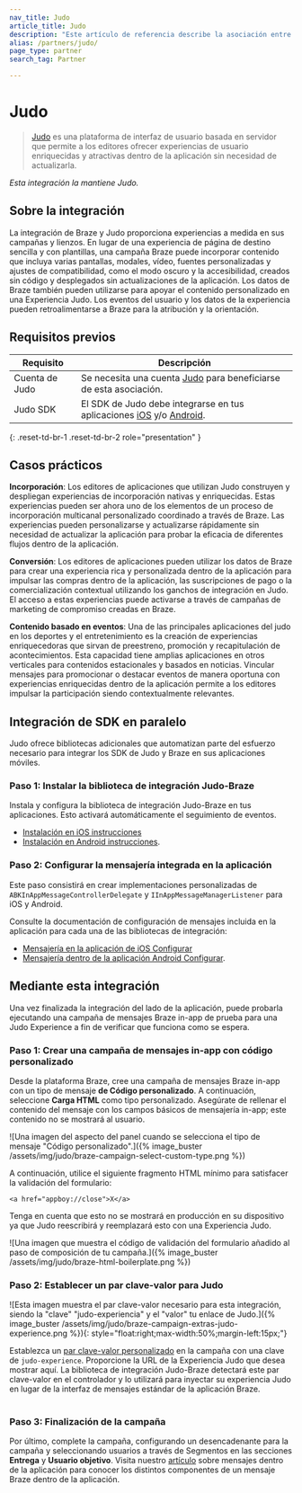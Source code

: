 ```yaml
---
nav_title: Judo
article_title: Judo
description: "Este artículo de referencia describe la asociación entre Braze y Judo, una plataforma de interfaz de usuario sin código basada en servidor que le permite añadir contexto y seguimiento de ubicación a sus aplicaciones para iOS y Android."
alias: /partners/judo/
page_type: partner
search_tag: Partner

---
```


# Judo

> [Judo](https://judo.app) es una plataforma de interfaz de usuario basada en servidor que permite a los editores ofrecer experiencias de usuario enriquecidas y atractivas dentro de la aplicación sin necesidad de actualizarla.

_Esta integración la mantiene Judo._

## Sobre la integración

La integración de Braze y Judo proporciona experiencias a medida en sus campañas y lienzos. En lugar de una experiencia de página de destino sencilla y con plantillas, una campaña Braze puede incorporar contenido que incluya varias pantallas, modales, vídeo, fuentes personalizadas y ajustes de compatibilidad, como el modo oscuro y la accesibilidad, creados sin código y desplegados sin actualizaciones de la aplicación. Los datos de Braze también pueden utilizarse para apoyar el contenido personalizado en una Experiencia Judo. Los eventos del usuario y los datos de la experiencia pueden retroalimentarse a Braze para la atribución y la orientación.

## Requisitos previos

| Requisito | Descripción |
|---|---|
| Cuenta de Judo | Se necesita una cuenta [Judo](https://www.judo.app/) para beneficiarse de esta asociación. |
| Judo SDK | El SDK de Judo debe integrarse en tus aplicaciones [iOS](https://github.com/judoapp/judo-ios/) y/o [Android](https://github.com/judoapp/judo-android). |
{: .reset-td-br-1 .reset-td-br-2 role="presentation" }

## Casos prácticos

**Incorporación**: Los editores de aplicaciones que utilizan Judo construyen y despliegan experiencias de incorporación nativas y enriquecidas. Estas experiencias pueden ser ahora uno de los elementos de un proceso de incorporación multicanal personalizado coordinado a través de Braze. Las experiencias pueden personalizarse y actualizarse rápidamente sin necesidad de actualizar la aplicación para probar la eficacia de diferentes flujos dentro de la aplicación.

**Conversión**: Los editores de aplicaciones pueden utilizar los datos de Braze para crear una experiencia rica y personalizada dentro de la aplicación para impulsar las compras dentro de la aplicación, las suscripciones de pago o la comercialización contextual utilizando los ganchos de integración en Judo. El acceso a estas experiencias puede activarse a través de campañas de marketing de compromiso creadas en Braze.

**Contenido basado en eventos**: Una de las principales aplicaciones del judo en los deportes y el entretenimiento es la creación de experiencias enriquecedoras que sirvan de preestreno, promoción y recapitulación de acontecimientos. Esta capacidad tiene amplias aplicaciones en otros verticales para contenidos estacionales y basados en noticias. Vincular mensajes para promocionar o destacar eventos de manera oportuna con experiencias enriquecidas dentro de la aplicación permite a los editores impulsar la participación siendo contextualmente relevantes.

## Integración de SDK en paralelo

Judo ofrece bibliotecas adicionales que automatizan parte del esfuerzo necesario para integrar los SDK de Judo y Braze en sus aplicaciones móviles. 

### Paso 1: Instalar la biblioteca de integración Judo-Braze

Instala y configura la biblioteca de integración Judo-Braze en tus aplicaciones. Esto activará automáticamente el seguimiento de eventos.

- [Instalación en iOS
instrucciones](https://github.com/judoapp/judo-braze-ios/wiki#installation)
- [Instalación en Android
instrucciones](https://github.com/judoapp/judo-braze-android/wiki#installation).

### Paso 2: Configurar la mensajería integrada en la aplicación

Este paso consistirá en crear implementaciones personalizadas de `ABKInAppMessageControllerDelegate` y `IInAppMessageManagerListener` para iOS y Android.

Consulte la documentación de configuración de mensajes incluida en la aplicación para cada una de las bibliotecas de integración:

- [Mensajería en la aplicación de iOS
Configurar](https://github.com/judoapp/judo-braze-ios/wiki#in-app-messaging-setup)
- [Mensajería dentro de la aplicación Android
Configurar](https://github.com/judoapp/judo-braze-android/wiki#in-app-messaging-setup).

## Mediante esta integración

Una vez finalizada la integración del lado de la aplicación, puede probarla ejecutando una campaña de mensajes Braze in-app de prueba para una Judo Experience a fin de verificar que funciona como se espera.

### Paso 1: Crear una campaña de mensajes in-app con código personalizado

Desde la plataforma Braze, cree una campaña de mensajes Braze in-app con un tipo de mensaje **de Código personalizado**. A continuación, seleccione **Carga HTML** como tipo personalizado. Asegúrate de rellenar el contenido del mensaje con los campos básicos de mensajería in-app; este contenido no se mostrará al usuario.

![Una imagen del aspecto del panel cuando se selecciona el tipo de mensaje "Código personalizado".]({% image_buster /assets/img/judo/braze-campaign-select-custom-type.png %})

A continuación, utilice el siguiente fragmento HTML mínimo para satisfacer la validación del formulario: 
```
<a href="appboy://close">X</a>
```

Tenga en cuenta que esto no se mostrará en producción en su dispositivo ya que Judo reescribirá y reemplazará esto con una Experiencia Judo.

![Una imagen que muestra el código de validación del formulario añadido al paso de composición de tu campaña.]({% image_buster /assets/img/judo/braze-html-boilerplate.png %})

### Paso 2: Establecer un par clave-valor para Judo
![Esta imagen muestra el par clave-valor necesario para esta integración, siendo la "clave" "judo-experiencia" y el "valor" tu enlace de Judo.]({% image_buster /assets/img/judo/braze-campaign-extras-judo-experience.png %}){: style="float:right;max-width:50%;margin-left:15px;"}

Establezca un [par clave-valor personalizado]({{site.baseurl}}/user_guide/personalization_and_dynamic_content/key_value_pairs/) en la campaña con una clave de `judo-experience`. Proporcione la URL de la Experiencia Judo que desea mostrar aquí. La biblioteca de integración Judo-Braze detectará este par clave-valor en el controlador y lo utilizará para inyectar su experiencia Judo en lugar de la interfaz de mensajes estándar de la aplicación Braze.
<br><br>
### Paso 3: Finalización de la campaña

Por último, complete la campaña, configurando un desencadenante para la campaña y seleccionando usuarios a través de Segmentos en las secciones **Entrega** y **Usuario objetivo**. Visita nuestro [artículo]({{site.baseurl}}/user_guide/message_building_by_channel/in-app_messages/traditional/create/) sobre mensajes dentro de la aplicación para conocer los distintos componentes de un mensaje Braze dentro de la aplicación.


